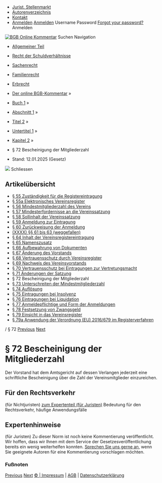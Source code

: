   * [Jurist. Stellenmarkt](https://bgb.kommentar.de/Buch-1/Abschnitt-1/Titel-2/Untertitel-1/Kapitel-2/</job-board> "Jurist. Stellenmarkt")
  * [Autorenverzeichnis](https://bgb.kommentar.de/Buch-1/Abschnitt-1/Titel-2/Untertitel-1/Kapitel-2/</Autorenverzeichnis> "Autorenverzeichnis")
  * [Kontakt](https://bgb.kommentar.de/Buch-1/Abschnitt-1/Titel-2/Untertitel-1/Kapitel-2/</Kontakt>)
  * [Anmelden](https://bgb.kommentar.de/Buch-1/Abschnitt-1/Titel-2/Untertitel-1/Kapitel-2/<#login> "show login form") [Anmelden](https://bgb.kommentar.de/Buch-1/Abschnitt-1/Titel-2/Untertitel-1/Kapitel-2/<#> "hide login form") Username Password
[Forgot your password?](https://bgb.kommentar.de/Buch-1/Abschnitt-1/Titel-2/Untertitel-1/Kapitel-2/</user/forgotpassword>) Anmelden 


[![BGB Online Kommentar](https://bgb.kommentar.de/extension/bgb/design/bgb/images/logo.png)](https://bgb.kommentar.de/Buch-1/Abschnitt-1/Titel-2/Untertitel-1/Kapitel-2/</> "BGB Online Kommentar")
Suchen
Navigation
  * [Allgemeiner Teil](https://bgb.kommentar.de/Buch-1/Abschnitt-1/Titel-2/Untertitel-1/Kapitel-2/</Buch-1>)
  * [Recht der Schuldverhältnisse](https://bgb.kommentar.de/Buch-1/Abschnitt-1/Titel-2/Untertitel-1/Kapitel-2/</Buch-2>)
  * [Sachenrecht](https://bgb.kommentar.de/Buch-1/Abschnitt-1/Titel-2/Untertitel-1/Kapitel-2/</Buch-3>)
  * [Familienrecht](https://bgb.kommentar.de/Buch-1/Abschnitt-1/Titel-2/Untertitel-1/Kapitel-2/</Buch-4>)
  * [Erbrecht](https://bgb.kommentar.de/Buch-1/Abschnitt-1/Titel-2/Untertitel-1/Kapitel-2/</Buch-5>)


  * [Der online BGB-Kommentar](https://bgb.kommentar.de/Buch-1/Abschnitt-1/Titel-2/Untertitel-1/Kapitel-2/</>) »
  * [Buch 1](https://bgb.kommentar.de/Buch-1/Abschnitt-1/Titel-2/Untertitel-1/Kapitel-2/</Buch-1>) »
  * [Abschnitt 1](https://bgb.kommentar.de/Buch-1/Abschnitt-1/Titel-2/Untertitel-1/Kapitel-2/</Buch-1/Abschnitt-1>) »
  * [Titel 2](https://bgb.kommentar.de/Buch-1/Abschnitt-1/Titel-2/Untertitel-1/Kapitel-2/</Buch-1/Abschnitt-1/Titel-2>) »
  * [Untertitel 1](https://bgb.kommentar.de/Buch-1/Abschnitt-1/Titel-2/Untertitel-1/Kapitel-2/</Buch-1/Abschnitt-1/Titel-2/Untertitel-1>) »
  * [Kapitel 2](https://bgb.kommentar.de/Buch-1/Abschnitt-1/Titel-2/Untertitel-1/Kapitel-2/</Buch-1/Abschnitt-1/Titel-2/Untertitel-1/Kapitel-2>) »
  * § 72 Bescheinigung der Mitgliederzahl 
  * Stand: 12.01.2025 (Gesetz) 


![](https://vg01.met.vgwort.de/na/1c9909529ead4f509072c06d9081a7d5)
Schliessen 
## Artikelübersicht
  * [ § 55 Zuständigkeit für die Registereintragung ](https://bgb.kommentar.de/Buch-1/Abschnitt-1/Titel-2/Untertitel-1/Kapitel-2/</Buch-1/Abschnitt-1/Titel-2/Untertitel-1/Kapitel-2/Zustaendigkeit-fuer-die-Registereintragung>)
  * [ § 55a Elektronisches Vereinsregister ](https://bgb.kommentar.de/Buch-1/Abschnitt-1/Titel-2/Untertitel-1/Kapitel-2/</Buch-1/Abschnitt-1/Titel-2/Untertitel-1/Kapitel-2/Elektronisches-Vereinsregister>)
  * [ § 56 Mindestmitgliederzahl des Vereins ](https://bgb.kommentar.de/Buch-1/Abschnitt-1/Titel-2/Untertitel-1/Kapitel-2/</Buch-1/Abschnitt-1/Titel-2/Untertitel-1/Kapitel-2/Mindestmitgliederzahl-des-Vereins>)
  * [ § 57 Mindesterfordernisse an die Vereinssatzung ](https://bgb.kommentar.de/Buch-1/Abschnitt-1/Titel-2/Untertitel-1/Kapitel-2/</Buch-1/Abschnitt-1/Titel-2/Untertitel-1/Kapitel-2/Mindesterfordernisse-an-die-Vereinssatzung>)
  * [ § 58 Sollinhalt der Vereinssatzung ](https://bgb.kommentar.de/Buch-1/Abschnitt-1/Titel-2/Untertitel-1/Kapitel-2/</Buch-1/Abschnitt-1/Titel-2/Untertitel-1/Kapitel-2/Sollinhalt-der-Vereinssatzung>)
  * [ § 59 Anmeldung zur Eintragung ](https://bgb.kommentar.de/Buch-1/Abschnitt-1/Titel-2/Untertitel-1/Kapitel-2/</Buch-1/Abschnitt-1/Titel-2/Untertitel-1/Kapitel-2/Anmeldung-zur-Eintragung>)
  * [ § 60 Zurückweisung der Anmeldung ](https://bgb.kommentar.de/Buch-1/Abschnitt-1/Titel-2/Untertitel-1/Kapitel-2/</Buch-1/Abschnitt-1/Titel-2/Untertitel-1/Kapitel-2/Zurueckweisung-der-Anmeldung>)
  * [ (XXXX) §§ 61 bis 63 (weggefallen) ](https://bgb.kommentar.de/Buch-1/Abschnitt-1/Titel-2/Untertitel-1/Kapitel-2/</Buch-1/Abschnitt-1/Titel-2/Untertitel-1/Kapitel-2/weggefallen>)
  * [ § 64 Inhalt der Vereinsregistereintragung ](https://bgb.kommentar.de/Buch-1/Abschnitt-1/Titel-2/Untertitel-1/Kapitel-2/</Buch-1/Abschnitt-1/Titel-2/Untertitel-1/Kapitel-2/Inhalt-der-Vereinsregistereintragung>)
  * [ § 65 Namenszusatz ](https://bgb.kommentar.de/Buch-1/Abschnitt-1/Titel-2/Untertitel-1/Kapitel-2/</Buch-1/Abschnitt-1/Titel-2/Untertitel-1/Kapitel-2/Namenszusatz>)
  * [ § 66 Aufbewahrung von Dokumenten ](https://bgb.kommentar.de/Buch-1/Abschnitt-1/Titel-2/Untertitel-1/Kapitel-2/</Buch-1/Abschnitt-1/Titel-2/Untertitel-1/Kapitel-2/Aufbewahrung-von-Dokumenten>)
  * [ § 67 Änderung des Vorstands ](https://bgb.kommentar.de/Buch-1/Abschnitt-1/Titel-2/Untertitel-1/Kapitel-2/</Buch-1/Abschnitt-1/Titel-2/Untertitel-1/Kapitel-2/Aenderung-des-Vorstands>)
  * [ § 68 Vertrauensschutz durch Vereinsregister ](https://bgb.kommentar.de/Buch-1/Abschnitt-1/Titel-2/Untertitel-1/Kapitel-2/</Buch-1/Abschnitt-1/Titel-2/Untertitel-1/Kapitel-2/Vertrauensschutz-durch-Vereinsregister>)
  * [ § 69 Nachweis des Vereinsvorstands ](https://bgb.kommentar.de/Buch-1/Abschnitt-1/Titel-2/Untertitel-1/Kapitel-2/</Buch-1/Abschnitt-1/Titel-2/Untertitel-1/Kapitel-2/Nachweis-des-Vereinsvorstands>)
  * [ § 70 Vertrauensschutz bei Eintragungen zur Vertretungsmacht ](https://bgb.kommentar.de/Buch-1/Abschnitt-1/Titel-2/Untertitel-1/Kapitel-2/</Buch-1/Abschnitt-1/Titel-2/Untertitel-1/Kapitel-2/Vertrauensschutz-bei-Eintragungen-zur-Vertretungsmacht>)
  * [ § 71 Änderungen der Satzung ](https://bgb.kommentar.de/Buch-1/Abschnitt-1/Titel-2/Untertitel-1/Kapitel-2/</Buch-1/Abschnitt-1/Titel-2/Untertitel-1/Kapitel-2/Aenderungen-der-Satzung>)
  * § 72 Bescheinigung der Mitgliederzahl 
  * [ § 73 Unterschreiten der Mindestmitgliederzahl ](https://bgb.kommentar.de/Buch-1/Abschnitt-1/Titel-2/Untertitel-1/Kapitel-2/</Buch-1/Abschnitt-1/Titel-2/Untertitel-1/Kapitel-2/Unterschreiten-der-Mindestmitgliederzahl>)
  * [ § 74 Auflösung ](https://bgb.kommentar.de/Buch-1/Abschnitt-1/Titel-2/Untertitel-1/Kapitel-2/</Buch-1/Abschnitt-1/Titel-2/Untertitel-1/Kapitel-2/Aufloesung>)
  * [ § 75 Eintragungen bei Insolvenz ](https://bgb.kommentar.de/Buch-1/Abschnitt-1/Titel-2/Untertitel-1/Kapitel-2/</Buch-1/Abschnitt-1/Titel-2/Untertitel-1/Kapitel-2/Eintragungen-bei-Insolvenz>)
  * [ § 76 Eintragungen bei Liquidation ](https://bgb.kommentar.de/Buch-1/Abschnitt-1/Titel-2/Untertitel-1/Kapitel-2/</Buch-1/Abschnitt-1/Titel-2/Untertitel-1/Kapitel-2/Eintragungen-bei-Liquidation>)
  * [ § 77 Anmeldepflichtige und Form der Anmeldungen ](https://bgb.kommentar.de/Buch-1/Abschnitt-1/Titel-2/Untertitel-1/Kapitel-2/</Buch-1/Abschnitt-1/Titel-2/Untertitel-1/Kapitel-2/Anmeldepflichtige-und-Form-der-Anmeldungen>)
  * [ § 78 Festsetzung von Zwangsgeld ](https://bgb.kommentar.de/Buch-1/Abschnitt-1/Titel-2/Untertitel-1/Kapitel-2/</Buch-1/Abschnitt-1/Titel-2/Untertitel-1/Kapitel-2/Festsetzung-von-Zwangsgeld>)
  * [ § 79 Einsicht in das Vereinsregister ](https://bgb.kommentar.de/Buch-1/Abschnitt-1/Titel-2/Untertitel-1/Kapitel-2/</Buch-1/Abschnitt-1/Titel-2/Untertitel-1/Kapitel-2/Einsicht-in-das-Vereinsregister>)
  * [ § 79a Anwendung der Verordnung (EU) 2016/679 im Registerverfahren ](https://bgb.kommentar.de/Buch-1/Abschnitt-1/Titel-2/Untertitel-1/Kapitel-2/</Buch-1/Abschnitt-1/Titel-2/Untertitel-1/Kapitel-2/Anwendung-der-Verordnung-EU-2016-679-im-Registerverfahren>)


/ § 72 
[Previous](https://bgb.kommentar.de/Buch-1/Abschnitt-1/Titel-2/Untertitel-1/Kapitel-2/</Buch-1/Abschnitt-1/Titel-2/Untertitel-1/Kapitel-2/Aenderungen-der-Satzung> "§ 71 Änderungen der Satzung") [Next](https://bgb.kommentar.de/Buch-1/Abschnitt-1/Titel-2/Untertitel-1/Kapitel-2/</Buch-1/Abschnitt-1/Titel-2/Untertitel-1/Kapitel-2/Unterschreiten-der-Mindestmitgliederzahl> "§ 73 Unterschreiten der Mindestmitgliederzahl")
# § 72 Bescheinigung der Mitgliederzahl
Der Vorstand hat dem Amtsgericht auf dessen Verlangen jederzeit eine schriftliche Bescheinigung über die Zahl der Vereinsmitglieder einzureichen.
## Für den Rechtsverkehr 
(für Nichtjuristen)
[zum Expertenteil (für Juristen)](https://bgb.kommentar.de/Buch-1/Abschnitt-1/Titel-2/Untertitel-1/Kapitel-2/<#expertenhinweise>)
Bedeutung für den Rechtsverkehr, häufige Anwendungsfälle
## Expertenhinweise
(für Juristen)
Zu dieser Norm ist noch keine Kommentierung veröffentlicht. Wir hoffen, dass wir Ihnen mit dem Service der Gesetzesveröffentlichung bereits ein wenig weiterhelfen konnten. [Sprechen Sie uns gerne an](https://bgb.kommentar.de/Buch-1/Abschnitt-1/Titel-2/Untertitel-1/Kapitel-2/</Kontakt>), wenn Sie geeignete Autoren für eine Kommentierung vorschlagen möchten. 
### Fußnoten
[Previous](https://bgb.kommentar.de/Buch-1/Abschnitt-1/Titel-2/Untertitel-1/Kapitel-2/</Buch-1/Abschnitt-1/Titel-2/Untertitel-1/Kapitel-2/Aenderungen-der-Satzung> "§ 71 Änderungen der Satzung") [Next](https://bgb.kommentar.de/Buch-1/Abschnitt-1/Titel-2/Untertitel-1/Kapitel-2/</Buch-1/Abschnitt-1/Titel-2/Untertitel-1/Kapitel-2/Unterschreiten-der-Mindestmitgliederzahl> "§ 73 Unterschreiten der Mindestmitgliederzahl")
[© | Impressum](https://bgb.kommentar.de/Buch-1/Abschnitt-1/Titel-2/Untertitel-1/Kapitel-2/</Kontakt>) | [AGB](https://bgb.kommentar.de/Buch-1/Abschnitt-1/Titel-2/Untertitel-1/Kapitel-2/</AGB>) | [Datenschutzerklärung](https://bgb.kommentar.de/Buch-1/Abschnitt-1/Titel-2/Untertitel-1/Kapitel-2/</Datenschutzerklaerung-fuer-Leser>)
